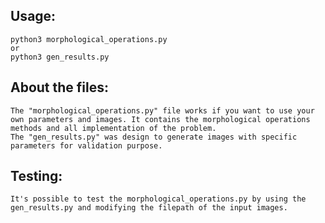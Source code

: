 ## Usage:

    python3 morphological_operations.py
    or
    python3 gen_results.py

## About the files:

    The "morphological_operations.py" file works if you want to use your own parameters and images. It contains the morphological operations methods and all implementation of the problem.
    The "gen_results.py" was design to generate images with specific parameters for validation purpose.

## Testing:

    It's possible to test the morphological_operations.py by using the gen_results.py and modifying the filepath of the input images.
